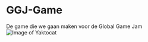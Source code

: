 # GGJ-Game
De game die we gaan maken voor de Global Game Jam
![Image of Yaktocat](https://anime-girl.com/wp-content/uploads/2019/03/harumi_beach_face.png)
